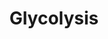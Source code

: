 ---
annotations:
- id: PW:0000640
  parent: classic metabolic pathway
  type: Pathway Ontology
  value: glycolysis pathway
- id: PW:0000002
  parent: classic metabolic pathway
  type: Pathway Ontology
  value: classic metabolic pathway
authors:
- Anwesha
- Sbohler
- AlexanderPico
- Egonw
description: This plant pathway represents the Glycolysis (cytosol). Glucose, originating
  from sucrose, and triose phosphates (originating from the Calvin cycle) enter the
  pathway to be converted into pyruvate. The series of reactions produced ATP and
  NADH.
last-edited: 2016-07-25
organisms:
- Populus trichocarpa
redirect_from:
- /index.php/Pathway:WP2862
- /instance/WP2862
- /instance/WP2862_r124471
revision: r124471
schema-jsonld:
- '@context': https://schema.org/
  '@id': https://wikipathways.github.io/pathways/WP2862.html
  '@type': Dataset
  creator:
    '@type': Organization
    name: WikiPathways
  description: This plant pathway represents the Glycolysis (cytosol). Glucose, originating
    from sucrose, and triose phosphates (originating from the Calvin cycle) enter
    the pathway to be converted into pyruvate. The series of reactions produced ATP
    and NADH.
  keywords:
  - 1,3-bisphosphoglycerate
  - 2-phosphoglyceric acid
  - 3-phosphoglyceric acid
  - DHAP
  - NADP malic enzyme
  - fructose 1,6 Bisphosphate
  - fructose-1,6-bisphosphatase
  - fructose-1,6-bisphosphate aldolase
  - fructose-6-phosphate
  - glucose
  - glucose-6-phosphate
  - glyceraldehyde 3-phosphate
  - glyceraldehyde-3-phosphate dehydrogenase
  - malic acid
  - oxaloacetic acid
  - phosphoenolpyruvic acid
  - pyruvate
  - sucrose
  - triose phosphate isomerase
  license: CC0
  name: Glycolysis
seo: CreativeWork
title: Glycolysis
wpid: WP2862
---